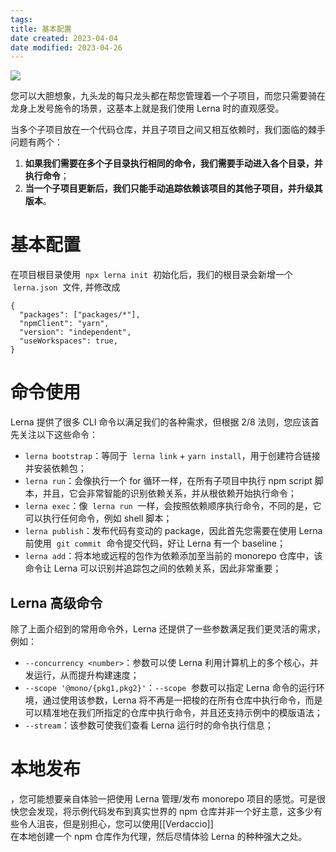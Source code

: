 ```yaml
---
tags:
title: 基本配置
date created: 2023-04-04
date modified: 2023-04-26
---
```


![](https://chelsechen-img.oss-cn-hangzhou.aliyuncs.com/20221220114622.png)

您可以大胆想象，九头龙的每只龙头都在帮您管理着一个子项目，而您只需要骑在龙身上发号施令的场景，这基本上就是我们使用 Lerna 时的直观感受。

当多个子项目放在一个代码仓库，并且子项目之间又相互依赖时，我们面临的棘手问题有两个：

1. **如果我们需要在多个子目录执行相同的命令，我们需要手动进入各个目录，并执行命令**；
2. **当一个子项目更新后，我们只能手动追踪依赖该项目的其他子项目，并升级其版本**。

# 基本配置

在项目根目录使用  `npx lerna init`  初始化后，我们的根目录会新增一个  `lerna.json`  文件, 并修改成

```
{
  "packages": ["packages/*"],
  "npmClient": "yarn",
  "version": "independent",
  "useWorkspaces": true,
}
```

# 命令使用

Lerna 提供了很多 CLI 命令以满足我们的各种需求，但根据 2/8 法则，您应该首先关注以下这些命令：

- `lerna bootstrap`：等同于  `lerna link` + `yarn install`，用于创建符合链接并安装依赖包；
- `lerna run`：会像执行一个 for 循环一样，在所有子项目中执行 npm script 脚本，并且，它会非常智能的识别依赖关系，并从根依赖开始执行命令；
- `lerna exec`：像  `lerna run`  一样，会按照依赖顺序执行命令，不同的是，它可以执行任何命令，例如 shell 脚本；
- `lerna publish`：发布代码有变动的 package，因此首先您需要在使用 Lerna 前使用  `git commit`  命令提交代码，好让 Lerna 有一个 baseline；
- `lerna add`：将本地或远程的包作为依赖添加至当前的 monorepo 仓库中，该命令让 Lerna 可以识别并追踪包之间的依赖关系，因此非常重要；

## Lerna 高级命令

除了上面介绍到的常用命令外，Lerna 还提供了一些参数满足我们更灵活的需求，例如：

- `--concurrency <number>`：参数可以使 Lerna 利用计算机上的多个核心，并发运行，从而提升构建速度；
- `--scope '@mono/{pkg1,pkg2}'`：`--scope`  参数可以指定 Lerna 命令的运行环境，通过使用该参数，Lerna 将不再是一把梭的在所有仓库中执行命令，而是可以精准地在我们所指定的仓库中执行命令，并且还支持示例中的模版语法；
- `--stream`：该参数可使我们查看 Lerna 运行时的命令执行信息；

# 本地发布

，您可能想要亲自体验一把使用 Lerna 管理/发布 monorepo 项目的感觉。可是很快您会发现，将示例代码发布到真实世界的 npm 仓库并非一个好主意，这多少有些令人沮丧，但是别担心，您可以使用[[Verdaccio]]  
在本地创建一个 npm 仓库作为代理，然后尽情体验 Lerna 的种种强大之处。
